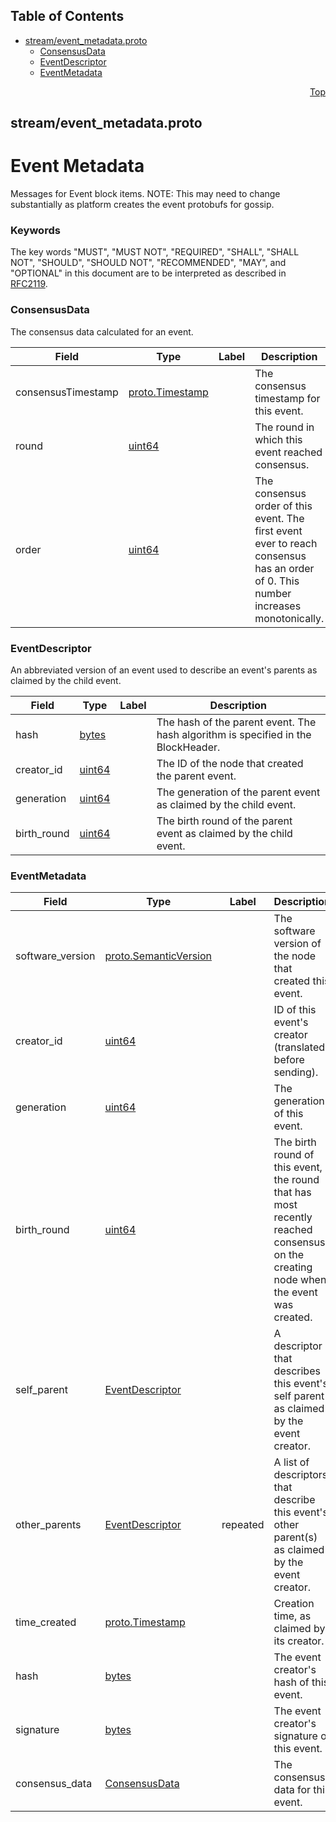 ## Table of Contents

- [stream/event_metadata.proto](#stream_event_metadata-proto)
    - [ConsensusData](#com-hedera-hapi-block-stream-ConsensusData)
    - [EventDescriptor](#com-hedera-hapi-block-stream-EventDescriptor)
    - [EventMetadata](#com-hedera-hapi-block-stream-EventMetadata)
  



<a name="stream_event_metadata-proto"></a>
<p align="right"><a href="#top">Top</a></p>

## stream/event_metadata.proto
# Event Metadata
Messages for Event block items.
NOTE: This may need to change substantially as platform creates the event protobufs for gossip.


### Keywords
The key words "MUST", "MUST NOT", "REQUIRED", "SHALL", "SHALL NOT",
"SHOULD", "SHOULD NOT", "RECOMMENDED", "MAY", and "OPTIONAL" in this
document are to be interpreted as described in [RFC2119](https://www.ietf.org/rfc/rfc2119).


<a name="com-hedera-hapi-block-stream-ConsensusData"></a>

### ConsensusData
The consensus data calculated for an event.


| Field | Type | Label | Description |
| ----- | ---- | ----- | ----------- |
| consensusTimestamp | [proto.Timestamp](#proto-Timestamp) |  | The consensus timestamp for this event. |
| round | [uint64](#uint64) |  | The round in which this event reached consensus. |
| order | [uint64](#uint64) |  | The consensus order of this event. The first event ever to reach consensus has an order of 0. This number increases monotonically. |






<a name="com-hedera-hapi-block-stream-EventDescriptor"></a>

### EventDescriptor
An abbreviated version of an event used to describe an event's parents as claimed by the child event.


| Field | Type | Label | Description |
| ----- | ---- | ----- | ----------- |
| hash | [bytes](#bytes) |  | The hash of the parent event. The hash algorithm is specified in the BlockHeader. |
| creator_id | [uint64](#uint64) |  | The ID of the node that created the parent event. |
| generation | [uint64](#uint64) |  | The generation of the parent event as claimed by the child event. |
| birth_round | [uint64](#uint64) |  | The birth round of the parent event as claimed by the child event. |






<a name="com-hedera-hapi-block-stream-EventMetadata"></a>

### EventMetadata



| Field | Type | Label | Description |
| ----- | ---- | ----- | ----------- |
| software_version | [proto.SemanticVersion](#proto-SemanticVersion) |  | The software version of the node that created this event. |
| creator_id | [uint64](#uint64) |  | ID of this event's creator (translated before sending). |
| generation | [uint64](#uint64) |  | The generation of this event. |
| birth_round | [uint64](#uint64) |  | The birth round of this event, the round that has most recently reached consensus on the creating node when the event was created. |
| self_parent | [EventDescriptor](#com-hedera-hapi-block-stream-EventDescriptor) |  | A descriptor that describes this event's self parent as claimed by the event creator. |
| other_parents | [EventDescriptor](#com-hedera-hapi-block-stream-EventDescriptor) | repeated | A list of descriptors that describe this event's other parent(s) as claimed by the event creator. |
| time_created | [proto.Timestamp](#proto-Timestamp) |  | Creation time, as claimed by its creator. |
| hash | [bytes](#bytes) |  | The event creator's hash of this event. |
| signature | [bytes](#bytes) |  | The event creator's signature of this event. |
| consensus_data | [ConsensusData](#com-hedera-hapi-block-stream-ConsensusData) |  | The consensus data for this event. |





 <!-- end messages -->

 <!-- end enums -->

 <!-- end HasExtensions -->

 <!-- end services -->



